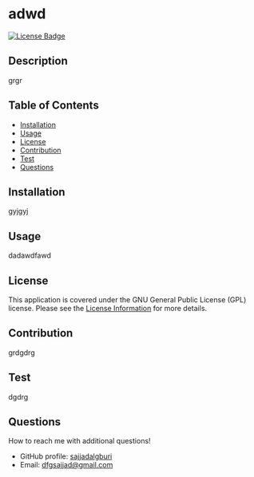 # adwd

[![License Badge](https://img.shields.io/badge/license-GNU%20General%20Public%20License%20(GPL)-brightgreen)](https://img.shields.io/badge/license-GNU%20General%20Public%20License%20(GPL)-brightgreen)

## Description
grgr

## Table of Contents

- [Installation](#installation)
- [Usage](#usage)
- [License](#license)
- [Contribution](#contribution)
- [Test](#test)
- [Questions](#questions)

## Installation
gyjgyj

## Usage
dadawdfawd

## License
This application is covered under the GNU General Public License (GPL) license. 
Please see the [License Information](https://img.shields.io/badge/license-GNU%20General%20Public%20License%20(GPL)-brightgreen) for more details.

## Contribution
grdgdrg

## Test
dgdrg

## Questions

How to reach me with additional questions!

- GitHub profile: [sajjadalgburi](https://github.com/sajjadalgburi)
- Email: dfgsajjad@gmail.com

